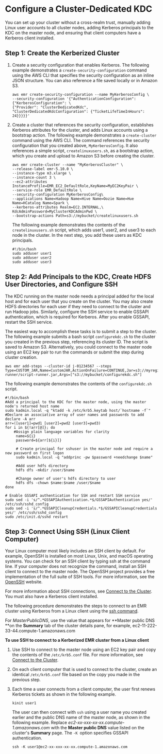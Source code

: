 # Configure a Cluster\-Dedicated KDC<a name="emr-kerberos-cluster-kdc"></a>

You can set up your cluster without a cross\-realm trust, manually adding Linux user accounts to all cluster nodes, adding Kerberos principals to the KDC on the master node, and ensuring that client computers have a Kerberos client installed\.

## Step 1: Create the Kerberized Cluster<a name="emr-kerberos-clusterdedicated-cluster"></a>

1. Create a security configuration that enables Kerberos\. The following example demonstrates a `create-security-configuration` command using the AWS CLI that specifies the security configuration as an inline JSON structure\. You can also reference a file saved locally or in Amazon S3\.

   ```
   aws emr create-security-configuration --name MyKerberosConfig \
   --security-configuration '{"AuthenticationConfiguration": {"KerberosConfiguration": \
   {"Provider": "ClusterDedicatedKdc", "ClusterDedicatedKdcConfiguration": {"TicketLifeTimeInHours": 24}}}}}'
   ```

1. Create a cluster that references the security configuration, establishes Kerberos attributes for the cluster, and adds Linux accounts using a bootstrap action\. The following example demonstrates a `create-cluster `command using the AWS CLI\. The command references the security configuration that you created above, `MyKerberosConfig`\. It also references a simple script, `createlinuxusers.sh`, as a bootstrap action, which you create and upload to Amazon S3 before creating the cluster\.

   ```
   aws emr create-cluster --name "MyKerberosCluster" \
   --release-label emr-5.10.0 \
   --instance-type m3.xlarge \
   --instance-count 3 \
   --ec2-attributes InstanceProfile=EMR_EC2_DefaultRole,KeyName=MyEC2KeyPair \
   --service-role EMR_DefaultRole \
   --security-configuration MyKerberosConfig\
   --applications Name=Hadoop Name=Hive Name=Oozie Name=Hue Name=HCatalog Name=Spark \
   --kerberos-attributes Realm=EC2.INTERNAL,\
   KdcAdminPassword=MyClusterKDCAdminPwd \
   --bootstrap-actions Path=s3://mybucket/createlinuxusers.sh
   ```

   The following example demonstrates the contents of the `createlinuxusers.sh` script, which adds user1, user2, and user3 to each node in the cluster\. In the next step, you add these users as KDC principals\.

   ```
   #!/bin/bash
   sudo adduser user1
   sudo adduser user2
   sudo adduser user3
   ```

## Step 2: Add Principals to the KDC, Create HDFS User Directories, and Configure SSH<a name="emr-kerberos-clusterdedicated-KDC"></a>

The KDC running on the master node needs a principal added for the local host and for each user that you create on the cluster\. You may also create HDFS directories for each user if they need to connect to the cluster and run Hadoop jobs\. Similarly, configure the SSH service to enable GSSAPI authentication, which is required for Kerberos\. After you enable GSSAPI, restart the SSH service\.

The easiest way to accomplish these tasks is to submit a step to the cluster\. The following example submits a bash script `configurekdc.sh` to the cluster you created in the previous step, referencing its cluster ID\. The script is saved to Amazon S3\. Alternatively, you could connect to the master node using an EC2 key pair to run the commands or submit the step during cluster creation\.

```
aws emr add-steps --cluster-id j-01234567 --steps Type=CUSTOM_JAR,Name=CustomJAR,ActionOnFailure=CONTINUE,Jar=s3://myregion.elasticmapreduce/libs/script-runner/script-runner.jar,Args=["s3://mybucket/configurekdc.sh"]
```

The following example demonstrates the contents of the `configurekdc.sh` script\.

```
#!/bin/bash
#Add a principal to the KDC for the master node, using the master node's returned host name
sudo kadmin.local -q "ktadd -k /etc/krb5.keytab host/`hostname -f`"
#Declare an associative array of user names and passwords to add
declare -A arr
arr=([user1]=pwd1 [user2]=pwd2 [user3]=pwd3)
for i in ${!arr[@]}; do
    #Assign plain language variables for clarity
     name=${i} 
     password=${arr[${i}]}

     # Create principal for sshuser in the master node and require a new password on first logon
     sudo kadmin.local -q "addprinc -pw $password +needchange $name"

     #Add user hdfs directory
     hdfs dfs -mkdir /user/$name

     #Change owner of user's hdfs directory to user
     hdfs dfs -chown $name:$name /user/$name
done

# Enable GSSAPI authentication for SSH and restart SSH service
sudo sed -i 's/^.*GSSAPIAuthentication.*$/GSSAPIAuthentication yes/' /etc/ssh/sshd_config
sudo sed -i 's/^.*GSSAPICleanupCredentials.*$/GSSAPICleanupCredentials yes/' /etc/ssh/sshd_config
sudo /etc/init.d/sshd restart
```

## Step 3: Connect Using SSH \(Linux Client Computer\)<a name="emr-kerberos-clusterdedicated-login"></a>

Your Linux computer most likely includes an SSH client by default\. For example, OpenSSH is installed on most Linux, Unix, and macOS operating systems\. You can check for an SSH client by typing ssh at the command line\. If your computer does not recognize the command, install an SSH client to connect to the master node\. The OpenSSH project provides a free implementation of the full suite of SSH tools\. For more information, see the [OpenSSH](http://www.openssh.org/) website\.

For more information about SSH connections, see [Connect to the Cluster](emr-connect-master-node.md)\. You must also have a Kerberos client installed\.

The following procedure demonstrates the steps to connect to an EMR cluster using Kerberos from a Linux client using the [ssh command](https://www.ssh.com/ssh/command/)\.

For *MasterPublicDNS*, use the value that appears for **Master public DNS **on the **Summary** tab of the cluster details pane, for example, ec2\-11\-222\-33\-44\.compute\-1\.amazonaws\.com

**To use SSH to connect to a Kerberized EMR cluster from a Linux client**

1. Use SSH to connect to the master node using an EC2 key pair and copy the contents of the `/etc/krb5.conf` file\. For more information, see [Connect to the Cluster](emr-connect-master-node.md)\.

1. On each client computer that is used to connect to the cluster, create an identical `/etc/krb5.conf` file based on the copy you made in the previous step\.

1. Each time a user connects from a client computer, the user first renews Kerberos tickets as shown in the following example\.

   ```
   kinit user1
   ```

   The user can then connect with `ssh` using a user name you created earlier and the public DNS name of the master node, as shown in the following example\. Replace *ec2\-xx\-xxx\-xx\-xx\.compute\-1\.amazonaws\.com* with the **Master public DNS** value listed on the cluster's **Summary** page\. The `-K `option specifies GSSAPI authentication\.

   ```
   ssh -K user1@ec2-xx-xxx-xx-xx.compute-1.amazonaws.com
   ```